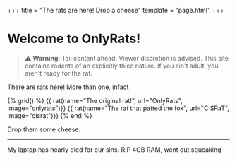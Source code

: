 +++
title = "The rats are here! Drop a cheese"
template = "page.html"
+++

# Welcome to OnlyRats!
> **⚠️ Warning**: Tail content ahead. Viewer discretion is advised. This site contains rodents of an explicitly thicc nature. If you ain't adult, you aren't ready for the rat.

There are rats here! More than one, infact

{% grid() %}
  {{ rat(name="The original rat!", url="OnlyRats", image="onlyrats")}}
  {{ rat(name="The rat that patted the fox", url="CISRaT", image="cisrat")}}
{% end %}

Drop them some cheese.

---

My laptop has nearly died for our sins. RIP 4GB RAM, went out squeaking